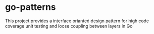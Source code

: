 # go-patterns

This project provides a interface orianted design pattern for high code coverage unit testing and loose coupling between layers in Go
